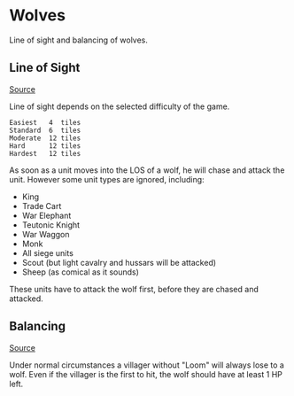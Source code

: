 # Wolves

Line of sight and balancing of wolves.

## Line of Sight

[Source](https://www.youtube.com/watch?v=DBgK4e5w_uc)

Line of sight depends on the selected difficulty of the game.

    Easiest   4  tiles
    Standard  6  tiles
    Moderate  12 tiles
    Hard      12 tiles
    Hardest   12 tiles

As soon as a unit moves into the LOS of a wolf, he will chase and attack the unit. However some unit types are ignored, including:

* King
* Trade Cart
* War Elephant
* Teutonic Knight
* War Waggon
* Monk
* All siege units
* Scout (but light cavalry and hussars will be attacked)
* Sheep (as comical as it sounds)

These units have to attack the wolf first, before they are chased and attacked.

## Balancing

[Source](https://www.youtube.com/watch?v=jgRyH7Ff5Wg)

Under normal circumstances a villager without "Loom" will always lose to a wolf. Even if the villager is the first to hit, the wolf should have at least 1 HP left.
